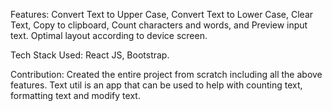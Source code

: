 Features:
Convert Text to Upper Case, Convert Text to Lower Case, Clear Text, Copy to clipboard, Count characters and words, and Preview input text.
Optimal layout according to device screen.



Tech Stack Used: React JS, Bootstrap.



Contribution:
Created the entire project from scratch including all the above features.
Text util is an app that can be used to help with counting text, formatting text and modify text.
